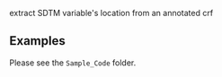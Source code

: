 extract SDTM variable's location from an annotated crf

## Examples

Please see the `Sample_Code` folder.
